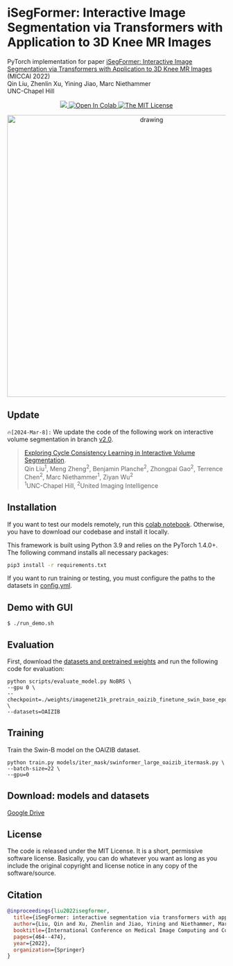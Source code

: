 # iSegFormer: Interactive Image Segmentation via Transformers with Application to 3D Knee MR Images
PyTorch implementation for paper [iSegFormer: Interactive Image Segmentation via Transformers with Application to 3D Knee MR Images](https://arxiv.org/abs/2112.11325) (MICCAI 2022) <br>
Qin Liu,
Zhenlin Xu,
Yining Jiao,
Marc Niethammer <br>
UNC-Chapel Hill

<p align="center">
    <a href="https://arxiv.org/abs/2112.11325">
        <img src="https://img.shields.io/badge/arXiv-2102.06583-b31b1b"/>
    </a>
    <a href="https://colab.research.google.com/github/qinliuliuqin/iSegFormer/blob/main/notebooks/colab_test_isegformer.ipynb">
        <img src="https://colab.research.google.com/assets/colab-badge.svg" alt="Open In Colab"/>
    </a>
    <a href="https://opensource.org/licenses/MIT">
        <img src="https://img.shields.io/badge/License-MIT-yellow.svg" alt="The MIT License"/>
    </a>
</p>

<p align="center">
  <img src="./assets/img/iSegFormer.png" alt="drawing", width="650"/>
</p>

## Update
`🔥[2024-Mar-8]:` We update the code of the following work on interactive volume segmentation in branch [v2.0](https://github.com/uncbiag/iSegFormer/tree/v2.0). 
> [Exploring Cycle Consistency Learning in Interactive Volume Segmentation](https://arxiv.org/abs/2303.06493). <br>
> Qin Liu<sup>1</sup>,
> Meng Zheng<sup>2</sup>,
> Benjamin Planche<sup>2</sup>,
> Zhongpai Gao<sup>2</sup>,
> Terrence Chen<sup>2</sup>,
> Marc Niethammer<sup>1</sup>, 
> Ziyan Wu<sup>2</sup> <br>
> <sup>1</sup>UNC-Chapel Hill, <sup>2</sup>United Imaging Intelligence</sup> <br>


## Installation
If you want to test our models remotely, run this [colab notebook](https://colab.research.google.com/github/qinliuliuqin/iSegFormer/blob/main/notebooks/colab_test_isegformer.ipynb
). Otherwise, you have to download our codebase and install it locally.

This framework is built using Python 3.9 and relies on the PyTorch 1.4.0+. The following command installs all 
necessary packages:

```.bash
pip3 install -r requirements.txt
```
If you want to run training or testing, you must configure the paths to the datasets in [config.yml](config.yml).

## Demo with GUI
```
$ ./run_demo.sh
```

## Evaluation
First, download the [datasets and pretrained weights](https://drive.google.com/drive/folders/1KG6QVwlydyEzmcKNHgvCZjKhsaycIFiV?usp=sharing) and run the following code for evaluation:
```
python scripts/evaluate_model.py NoBRS \
--gpu 0 \
--checkpoint=./weights/imagenet21k_pretrain_oaizib_finetune_swin_base_epoch_54.pth \
--datasets=OAIZIB
```

## Training
Train the Swin-B model on the OAIZIB dataset.
```
python train.py models/iter_mask/swinformer_large_oaizib_itermask.py \
--batch-size=22 \
--gpu=0
```

## Download: models and datasets
[Google Drive](https://drive.google.com/drive/folders/1KG6QVwlydyEzmcKNHgvCZjKhsaycIFiV?usp=sharing)

<!-- ## Datasets
[OAI-ZIB-test](https://github.com/qinliuliuqin/iSegFormer/releases/download/v0.1/OAI-ZIB-test.zip) \
[BraTS20](https://drive.google.com/drive/folders/12iSwrI2M98pV7s_5hOrp9r-PELlQzWOq?usp=sharing) \
[ssTEM](https://github.com/unidesigner/groundtruth-drosophila-vnc/tree/master/stack1/raw)
 -->
<!-- ## Video Demos
The following two demos are out of date.
[Demo 1: OAI Knee](https://drive.google.com/file/d/1HyQsWYA6aG7I5C57b8ZTczNrW9OR6ZDS/view?usp=sharing) \
[Demo 2: ssTEM](https://drive.google.com/file/d/1dZL91P2rDEQqrlHQi2XaTlnY1rmWezNF/view?usp=sharing)
 -->
 
## License
The code is released under the MIT License. It is a short, permissive software license. Basically, you can do whatever you want as long as you include the original copyright and license notice in any copy of the software/source. 

## Citation
```bibtex
@inproceedings{liu2022isegformer,
  title={iSegFormer: interactive segmentation via transformers with application to 3D knee MR images},
  author={Liu, Qin and Xu, Zhenlin and Jiao, Yining and Niethammer, Marc},
  booktitle={International Conference on Medical Image Computing and Computer-Assisted Intervention},
  pages={464--474},
  year={2022},
  organization={Springer}
}
```
